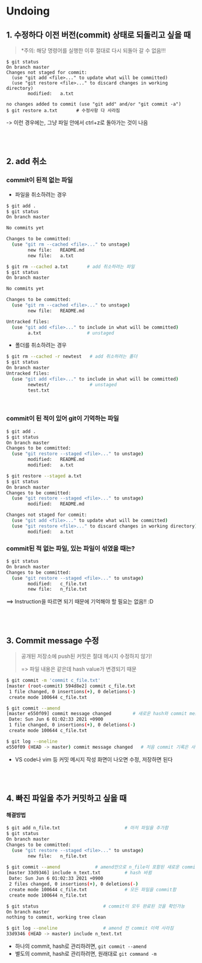 # Undoing

## 1. 수정하다 이전 버전(commit) 상태로 되돌리고 싶을 때 

> *주의: 해당 명령어를 실행한 이후 절대로 다시 되돌아 갈 수 없음!!!

```
$ git status
On branch master
Changes not staged for commit:
  (use "git add <file>..." to update what will be committed)
  (use "git restore <file>..." to discard changes in working directory)
        modified:   a.txt

no changes added to commit (use "git add" and/or "git commit -a")
$ git restore a.txt       # 수정사항 다 사라짐
```

-> 이런 경우에는, 그냥 파일 안에서 ctrl+z로 돌아가는 것이 나음

<br>

<br>

## 2. add 취소

### commit이 된적 없는 파일

- 파일을 취소하려는 경우

```bash
$ git add .
$ git status
On branch master

No commits yet

Changes to be committed:
  (use "git rm --cached <file>..." to unstage)
        new file:   README.md
        new file:   a.txt
```



```bash
$ git rm --cached a.txt       # add 취소하려는 파일
$ git status
On branch master

No commits yet

Changes to be committed:
  (use "git rm --cached <file>..." to unstage)
        new file:   README.md

Untracked files:
  (use "git add <file>..." to include in what will be committed)
        a.txt                 # unstaged
```

- 폴더를 취소하려는 경우

```bash
$ git rm --cached -r newtest   # add 취소하려는 폴더
$ git status
On branch master
Untracked files:
  (use "git add <file>..." to include in what will be committed)
        newtest/               # unstaged
        test.txt
```

<br>

### commit이 된 적이 있어 git이 기억하는 파일

```bash
$ git add .
$ git status
On branch master
Changes to be committed:
  (use "git restore --staged <file>..." to unstage)
        modified:   README.md
        modified:   a.txt
```



```bash
$ git restore --staged a.txt
$ git status
On branch master
Changes to be committed:
  (use "git restore --staged <file>..." to unstage)
        modified:   README.md

Changes not staged for commit:
  (use "git add <file>..." to update what will be committed)
  (use "git restore <file>..." to discard changes in working directory)
        modified:   a.txt
```



### commit된 적 없는 파일, 있는 파일이 섞였을 때는?

```bash
$ git status
On branch master
Changes to be committed:
  (use "git restore --staged <file>..." to unstage)
        modified:   c_file.txt
        new file:   n_file.txt
```

==> Instruction을 따르면 되기 때문에 기억해야 할 필요는 없음!! :D

<br>

<br>

## 3. Commit message 수정

> 공개된 저장소에 push된 커밋은 절대 메시지 수정하지 않기! 
>
> => 파일 내용은 같은데 hash value가 변경되기 때문

```bash
$ git commit -m 'commit c_file.txt'
[master (root-commit) 594d8e2] commit c_file.txt
 1 file changed, 0 insertions(+), 0 deletions(-)
 create mode 100644 c_file.txt

$ git commit --amend
[master e550f09] commit message changed        # 새로운 hash와 commit message
 Date: Sun Jun 6 01:02:33 2021 +0900
 1 file changed, 0 insertions(+), 0 deletions(-)
 create mode 100644 c_file.txt
```

```bash
$ git log --oneline
e550f09 (HEAD -> master) commit message changed   # 처음 commit 기록은 사라짐
```

* VS code나 vim 등 커밋 메시지 작성 화면이 나오면 수정, 저장하면 된다

<br>

<br>

## 4. 빠진 파일을 추가 커밋하고 싶을 때

#### 해결방법

```bash
$ git add n_file.txt                        # 마저 파일을 추가함
$ git status
On branch master
Changes to be committed:
  (use "git restore --staged <file>..." to unstage)
        new file:   n_file.txt
        
$ git commit --amend             # amend만으로 n_file이 포함된 새로운 commit이 발생
[master 33d9346] include n_text.txt         # hash 바뀜
 Date: Sun Jun 6 01:02:33 2021 +0900
 2 files changed, 0 insertions(+), 0 deletions(-)
 create mode 100644 c_file.txt              # 모든 파일을 commit함
 create mode 100644 n_file.txt
```

```bash
$ git status                        # commit이 모두 완료된 것을 확인가능
On branch master
nothing to commit, working tree clean

$ git log --oneline                 # amend 전 commit 이력 사라짐
33d9346 (HEAD -> master) include n_text.txt
```

- 하나의 commit, hash로 관리하려면, `git commit --amend`
- 별도의 commit, hash로 관리하려면, 원래대로 `git command -m`



